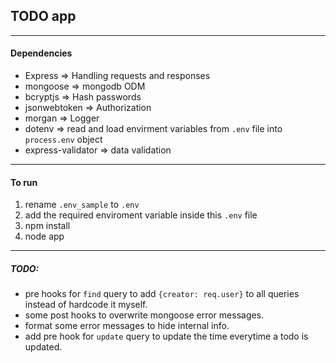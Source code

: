 ## TODO app
---

#### Dependencies
- Express => Handling requests and responses
- mongoose => mongodb ODM
- bcryptjs => Hash passwords
- jsonwebtoken => Authorization
- morgan => Logger
- dotenv => read and load envirment variables from `.env` file into `process.env` object
- express-validator => data validation

---
#### To run
1. rename `.env_sample` to `.env` 
1. add the required enviroment variable inside this `.env` file
1. npm install
1. node app

---
##### TODO:
- pre hooks for `find` query to add `{creator: req.user}` to all queries instead of hardcode it myself.
- some post hooks to overwrite mongoose error messages.
- format some error messages to hide internal info.
- add pre hook for `update` query to update the time everytime a todo is updated.